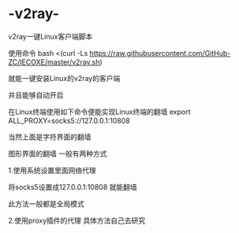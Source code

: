 # -v2ray-
v2ray一键Linux客户端脚本



使用命令
bash <(curl -Ls https://raw.githubusercontent.com/GitHub-ZC/IECOXE/master/v2ray.sh)

就能一键安装Linux的v2ray的客户端

并且能够自动开启

在Linux终端使用如下命令便能实现Linux终端的翻墙
export ALL_PROXY=socks5://127.0.0.1:10808

当然上面是字符界面的翻墙

图形界面的翻墙
一般有两种方式

1.使用系统设置里面网络代理

将socks5设置成127.0.0.1:10808
就能翻墙

此方法一般都是全局模式

2.使用proxy插件的代理
具体方法自己去研究
